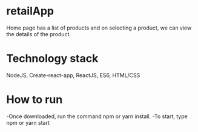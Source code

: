 # retailApp
Home page has a list of products and on selecting a product, we can view the details of the product. 

# Technology stack
NodeJS, Create-react-app, ReactJS, ES6, HTML/CSS

# How to run
-Once downloaded, run the command npm or yarn install. 
-To start, type npm or yarn start
